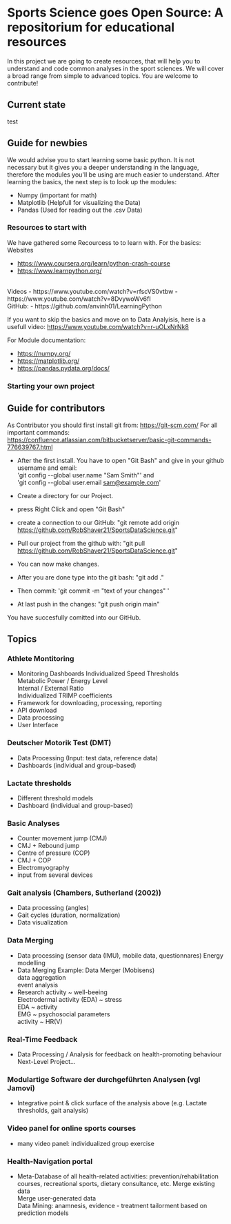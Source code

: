 # Sports Science goes Open Source: A repositorium for educational resources
In this project we are going to create resources, that will help you to understand and code common analyses in the sport sciences. We will cover a broad range from simple to advanced topics. You are welcome to contribute!
## Current state
test
## Guide for newbies
We would advise you to start learning some basic python.
It is not necessary but it gives you a deeper understanding in the language, therefore the modules you'll be using are much easier to understand.
After learning the basics, the next step is to look up the modules:
- Numpy           (important for math)
- Matplotlib      (Helpfull for visualizing the Data)
- Pandas          (Used for reading out the .csv Data)

### Resources to start with
We have gathered some Recourcess to to learn with.
For the basics:
Websites
- https://www.coursera.org/learn/python-crash-course
- https://www.learnpython.org/
<br>
Videos
- https://www.youtube.com/watch?v=rfscVS0vtbw
- https://www.youtube.com/watch?v=8DvywoWv6fI
<br>
GitHub:
- https://github.com/anvinh01/LearningPython 

If you want to skip the basics and move on to Data Analyisis, here is a usefull video: https://www.youtube.com/watch?v=r-uOLxNrNk8

For Module documentation:
- https://numpy.org/
- https://matplotlib.org/
- https://pandas.pydata.org/docs/


### Starting your own project
## Guide for contributors
As Contributor you should first install git from: https://git-scm.com/
For all important commands: https://confluence.atlassian.com/bitbucketserver/basic-git-commands-776639767.html

- After the first install. You have to open "Git Bash" and give in your github username and email:<br> 'git config --global user.name "Sam Smith"' and <br>'git config --global user.email sam@example.com'

- Create a directory for our Project.
- press Right Click and open "Git Bash"
- create a connection to our GitHub: "git remote add origin https://github.com/RobShaver21/SportsDataScience.git"
- Pull our project from the github with: "git pull https://github.com/RobShaver21/SportsDataScience.git"
- You can now make changes.
- After you are done type into the git bash: "git add ."
- Then commit: 'git commit -m "text of your changes" '
- At last push in the changes: "git push origin main"

You have succesfully comitted into our GitHub.
## Topics

### Athlete Montitoring 
-	Monitoring Dashboards
   Individualized Speed Thresholds  
   Metabolic Power / Energy Level  
   Internal / External Ratio  
   Individualized TRIMP coefficients  
-	Framework for downloading, processing, reporting
-	API download
-	Data processing
- User Interface

### Deutscher Motorik Test (DMT)
-	Data Processing (Input: test data, reference data)
-	Dashboards (individual and group-based)

### Lactate thresholds
- Different threshold models
-	Dashboard (individual and group-based)

### Basic Analyses
-	Counter movement jump (CMJ)
-	CMJ + Rebound jump 
-	Centre of pressure (COP)
-	CMJ + COP
-	Electromyography 
-	input from several devices

### Gait analysis (Chambers, Sutherland (2002))
-	Data processing (angles)
-	Gait cycles (duration, normalization)
-	Data visualization

### Data Merging
-	Data processing (sensor data (IMU), mobile data, questionnares)
   Energy modelling
-	Data Merging
   Example: Data Merger (Mobisens)  
   data aggregation  
   event analysis  
- Research
   activity ~ well-beeing  
   Electrodermal activity (EDA) ~ stress  
   EDA ~ activity  
   EMG ~ psychosocial parameters  
   activity ~ HR(V)  

### Real-Time Feedback
-	Data Processing / Analysis for feedback on health-promoting behaviour
   Next-Level Project...

### Modulartige Software der durchgeführten Analysen (vgl Jamovi)
- Integrative point & click surface of the analysis above (e.g. Lactate thresholds, gait analysis)

### Video panel for online sports courses
- many video panel: individualized group exercise

### Health-Navigation portal
- Meta-Database of all health-related activities: prevention/rehabilitation courses, recreational sports, dietary consultance, etc.
   Merge existing data  
   Merge user-generated data  
   Data Mining: anamnesis, evidence - treatment tailorment based on prediction models  




